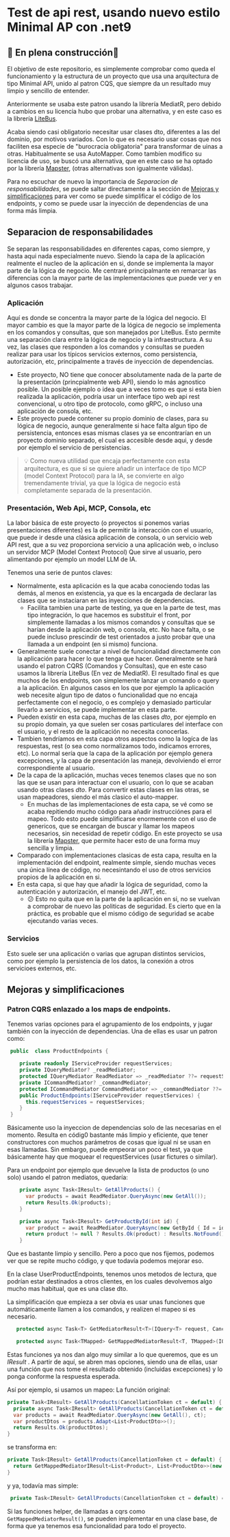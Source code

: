 # Test de api rest, usando nuevo estilo Minimal AP con .net9
## 🚧 En plena construcción🚧

El objetivo de este repositorio, es simplemente comprobar como queda el funcionamiento y la estructura de un proyecto que usa una arquitectura de tipo Minimal API, unido al patron CQS, que siempre da un resultado muy limpio y sencillo de entender.

Anteriormente se usaba este patron usando la librería MediatR, pero debido a cambios en su licencia hubo que probar una alternativa, y en este caso es la librería [LiteBus](https://github.com/litenova/LiteBus).

Acaba siendo casi obligatorio necesitar usar clases dto, diferentes a las del dominio, por motivos variados. Con lo que es necesario usar cosas que nos faciliten esa especie de "burocracia obligatoria" para transformar de uinas a otras. 
Habitualmente se usa AutoMapper. Como tambíen modifico su licencia de uso, se buscó una alternativa, que en este caso se ha optado por la librería [Mapster](https://github.com/MapsterMapper/Mapster), (otras alternativas son igualmente válidas).

Para no escuchar de nuevo la importancia de *Separacion de responsabilidades*, se puede saltar directamente a la sección de [Mejoras y simplificaciones](#mejoras-y-simplificaciones) para ver como se puede simplificar el código de los endpoints, y como se puede usar la inyección de dependencias de una forma más limpia. 

## Separacion de responsabilidades

Se separan las responsabilidades en diferentes capas, como siempre, y hasta aqui nada especialmente nuevo. Siendo la capa de la aplicación realmente el nucleo de la aplicación en si, donde se implementa la mayor parte de la lógica de negocio. Me centraré principalmante en remarcar las diferencias con la mayor parte de las implementaciones que puede ver y en algunos casos trabajar.

### Aplicación

Aquí es donde se concentra la mayor parte de la lógica del negocio. El mayor cambio es que la mayor parte de la lógica de negocio se implementa en los comandos y consultas, que son manejados por LiteBus. Esto permite una separación clara entre la lógica de negocio y la infraestructura. A su vez, las clases que responden a los comandos y consultas se pueden  realizar para usar los típicos servicios externos, como persistencia, autorización, etc, principalmente a través de inyección de dependencias.

- Este proyecto, NO tiene que conocer absolutamente nada de la parte de la presentación (princpialmente web API), siendo lo más agnostico posible. Un posible ejemplo o idea que a veces tomo es que si esta bien realizada la aplicación, podría usar un interface tipo web api rest convencional, u otro tipo de protocolo, como gRPC, o incluso una aplicación de consola, etc. 
- Este proyecto puede contener su propio dominio de clases, para su lógica de negocio, aunque generalmente si hace falta algun tipo de persistencia, entonces esas mismas clases ya se encontrarían en un proyecto dominio separado, el cual es accesible desde aqui, y desde por ejemplo el servicio de persistencias.


> 💡 Como nueva utilidad que encaja perfectamente con esta arquitectura, es que si se quiere añadir un interface de tipo MCP (model Context Protocol) para la IA, se convierte en algo tremendamente trivial, ya que la lógica de negocio está completamente separada de la presentación.


### Presentación, Web Api, MCP, Consola, etc

La labor básica de este proyecto (o proyectos si ponemos varias presentaciones diferentes) es la de permitir la interacción con el usuario, que puede ir desde una clásica aplicación de consola, o un servicio web API rest, que a su vez proporciona servicio a una aplicación web, o incluso un servidor MCP (Model Context Protocol) Que sirve al usuario, pero alimentando por ejemplo un model LLM de IA.

Tenemos una serie de puntos claves:

- Normalmente, esta aplicación es la que acaba conociendo todas las demás, al menos en existencia, ya que es la encargada de declarar las clases que se instaciaran en las inyecciones de dependencias.
  - Facilita tambien una parte de testing, ya que en la parte de test, mas tipo integración, lo que hacemos es substituir el front, por simplemente llamadas a los mismos comandos y consultas que se harían desde la aplicación web, o consola, etc. No hace falta, o se puede incluso prescindir de test orientados a justo probar que una llamada a un endpoint (en si mismo) funciona.
- Generalmente suele conectar a nivel de funcionalidad directamente con la aplicación para hacer lo que tenga que hacer. Generalmente se hará usando el patron CQRS (Comandos y Consultas), que en este caso usamos la librería LiteBus (En vez de MediatR). El resultado final es que muchos de los endpoints, son simplemente lanzar un comando o query a la aplicación. En algunos casos en los que por ejemplo la aplicación web necesite algun tipo de datos o funcionalidad que no encaja perfectamente con el negocio, o es complejo y demasiado particular llevarlo a servicios, se puede implementar en esta parte.
- Pueden existir en esta capa, muchas de las clases *dto*, por ejemplo en su propio domain, ya que suelen ser cosas particulares del interface con el usuario, y el resto de la aplicación no necesita conocerlas.
- Tambien tendríamos en esta capa otros aspectos como la logíca de las respuestas, rest (o sea como normalizamos todo, indicamos errores, etc). Lo normal sería que la capa de la aplicación por ejemplo genera excepciones, y la capa de presentación las maneja, devolviendo el error correspondiente al usuario.
- De la capa de la aplicación, muchas veces tenemos clases que no son las que se usan para interactuar con el usuario, con lo que se acaban usando otras clases *dto*. Para convertir estas clases en las otras, se usan mapeadores, siendo el más clasico el auto-mapper. 
  - En muchas de las implementaciones de esta capa, se vé como se acaba repitiendo mucho código para añadir instrucciónes para el mapeo. Todo esto puede simplificarse enormemente con el uso de genericos, que se encargan de buscar y llamar los mapeos necesarios, sin necesidad de repetir código. En este proyecto se usa la librería  [Mapster](https://github.com/MapsterMapper/Mapster), que permite hacer esto de una forma muy sencilla y limpia.
- Comparado con implementaciones clasicas de esta capa, resulta en la implementación del endpoint, realmente simple, siendo muchas veces una única línea de código, no necesintando el uso de otros servicios propios de la aplicación en si.
- En esta capa, si que hay que añadir la lógica de seguridad, como la autenticación y autorización, el manejo del JWT, etc. 
  - 😕 Esto no quita que en la parte de la aplicación en si, no se vuelvan a comprobar de nuevo las politicas de seguridad. Es cierto que en la práctica, es probable que el mismo código de seguridad se acabe ejecutando varias veces.


### Servicios

Esto suele ser una aplicación o varias que agrupan distintos servicios, como por ejemplo la persistencia de los datos, la conexión a otros servicioes externos, etc. 


## Mejoras y simplificaciones

### Patron CQRS enlazado a los maps de endpoints.

Tenemos varias opciones para el agrupamiento de los endpoints, y jugar también con la inyección de dependencias. Una de ellas es usar un patron como:

```csharp
 public  class ProductEndpoints {

    private readonly IServiceProvider requestServices;
    private IQueryMediator? _readMediator;
    protected IQueryMediator ReadMediator => _readMediator ??= requestServices.GetRequiredService<IQueryMediator>();
    private ICommandMediator? _commandMediator;
    protected ICommandMediator CommandMediator => _commandMediator ??= requestServices.GetRequiredService<ICommandMediator>();
    public ProductEndpoints(IServiceProvider requestServices) {
      this.requestServices = requestServices;
    }
 }
```

Básicamente uso la inyeccion de dependencias solo de las necesarias en el momento. Resulta en códig0 bastante más limpio y eficiente, que tener constructores con muchos parámetros de cosas que igual ni se usan en esas llamadas.
Sin embargo, puede empeorar un poco el test, ya que básicamente hay que moquear el requestServices (usar fictures o similar).

Para un endpoint por ejemplo que devuelve la lista de productos (o uno solo) usando el patron mediatos, quedaría:

```csharp 
    private async Task<IResult> GetAllProducts() {
      var products = await ReadMediator.QueryAsync(new GetAll());
      return Results.Ok(products);
    }

    private async Task<IResult> GetProductById(int id) {
      var product = await ReadMediator.QueryAsync(new GetById { Id = id });
      return product != null ? Results.Ok(product) : Results.NotFound();
    }
```

Que es bastante limpio y sencillo. Pero a poco que nos fijemos, podemos ver que se repite mucho código, y que todavía podemos mejorar eso.


En la clase UserProductEndpoints, tenemos unos metodos de lectura, que podrían estar destinados a otros clientes, en los cuales devolvemos algo mucho mas habitual, que es una clase dto.

La simplificación que empieza a ser obvia es usar unas funciones que automáticamente llamen a los comandos, y realizen el mapeo si es necesario.

```csharp
   protected async Task<T> GetMediatorResult<T>(IQuery<T> request, CancellationToken cancellationToken) {...}

   protected async Task<TMapped> GetMappedMediatorResult<T, TMapped>(IQuery<T> request, CancellationToken cancellationToken) {...}
```

Estas funciones ya nos dan algo muy similar a lo que queremos, que es un *IResult* . A partir de aquí, se abren mas opciones, siendo una de ellas, usar una función que nos tome el resultado obtenido (incluidas excepciones) y lo ponga conforme la respuesta esperada.



Así por ejemplo, si usamos un mapeo:
La función original:

```csharp
private Task<IResult> GetAllProducts(CancellationToken ct = default) {
  private async Task<IResult> GetAllProducts(CancellationToken ct = default) {
  var products = await ReadMediator.QueryAsync(new GetAll(), ct);
  var productDtos = products.Adapt<List<ProductDto>>();
  return Results.Ok(productDtos);
}
```


se transforma en:
```csharp
private Task<IResult> GetAllProducts(CancellationToken ct = default) {
  return GetMappedMediatorIResult<List<Product>, List<ProductDto>>(new GetAll(),null, ct);     
}
```

y ya, todavía mas simple:
```csharp
 private Task<IResult> GetAllProducts(CancellationToken ct = default) => GetMappedMediatorIResult<List<Product>, List<ProductDto>>(new GetAll(), null, ct);
 ```


 Si las funciones helper, de llamadas a cqrs como `GetMappedMediatorResult()`, se pueden implementar en una clase base, de forma que ya tenemos esa funcionalidad para todo el proyecto.


